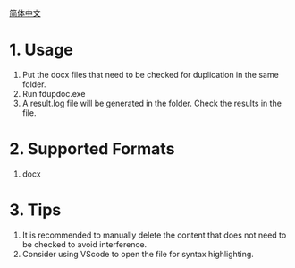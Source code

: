 [简体中文](https://github.com/bushnerd/fdupdoc/blob/master/README_cn.md)
# 1. Usage
1. Put the docx files that need to be checked for duplication in the same folder.
2. Run fdupdoc.exe
3. A result.log file will be generated in the folder. Check the results in the file.
# 2. Supported Formats
1. docx
# 3. Tips
1. It is recommended to manually delete the content that does not need to be checked to avoid interference.
2. Consider using VScode to open the file for syntax highlighting.
